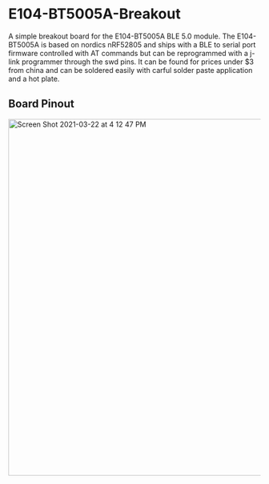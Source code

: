 # E104-BT5005A-Breakout
A simple breakout board for the E104-BT5005A BLE 5.0 module.
The E104-BT5005A is based on nordics nRF52805 and ships with a BLE to serial port firmware controlled with AT commands but can be reprogrammed with a j-link programmer through the swd pins. It can be found for prices under $3 from china and can be soldered easily with carful solder paste application and a hot plate. 

## Board Pinout
<img width="712" alt="Screen Shot 2021-03-22 at 4 12 47 PM" src="https://user-images.githubusercontent.com/29756767/112052404-794de480-8b29-11eb-9405-aa5a2d4fbcfa.png">


